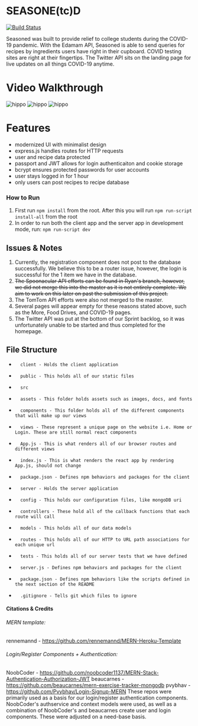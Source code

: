 # SEASONE(tc)D 

[![Build Status](https://travis-ci.org/joemccann/dillinger.svg?branch=master)](https://travis-ci.org/joemccann/dillinger)

Seasoned was built to provide relief to college students during the COVID-19 pandemic. With the Edamam API, Seasoned is able to send queries for recipes by ingredients users have right in their cupboard. COVID testing sites are right at their fingertips. The Twitter API sits on the landing page for live updates on all things COVID-19 anytime.  



# Video Walkthrough

![hippo](https://media.giphy.com/media/kA9MowRyuxFVwAjUVY/giphy.gif)
![hippo](https://media.giphy.com/media/MKfOBOmgtvsEcBM4bT/giphy.gif)
![hippo](https://media.giphy.com/media/zvjMifqOmRfNgLMi14/giphy.gif)


# Features
- modernized UI with minimalist design
- express.js handles routes for HTTP requests
- user and recipe data protected
- passport and JWT allows for login authenticaiton and cookie storage
- bcrypt ensures protected passwords for user accounts
- user stays logged in for 1 hour
- only users can post recipes to recipe database

### How to Run
1. First run ```npm install``` from the root. After this you will run ```npm run-script install-all``` from the root 
2. In order to run both the client app and the server app in development mode, run: ```npm run-script dev```

## Issues & Notes
1. Currently, the registration component does not post to the database successfully. We believe this to be a router issue, however, the login is successful for the 1 item we have in the database. 
2. ~~The Spoonacular API efforts can be found in Ryan's branch, however, we did not merge this into the master as it is not entirely complete. We aim to work on this later on past the submission of this project.~~
3. The TomTom API efforts were also not merged to the master. 
4. Several pages will appear empty for these reasons stated above, such as the More, Food Drives, and COVID-19 pages. 
5. The Twitter API was put at the bottom of our Sprint backlog, so it was unfortunately unable to be started and thus completed for the homepage.

## File Structure
-       client - Holds the client application
-       public - This holds all of our static files
-       src
-       assets - This folder holds assets such as images, docs, and fonts
-       components - This folder holds all of the different components that will make up our views
-       views - These represent a unique page on the website i.e. Home or Login. These are still normal react components
-       App.js - This is what renders all of our browser routes and different views
-       index.js - This is what renders the react app by rendering App.js, should not change
-       package.json - Defines npm behaviors and packages for the client
-       server - Holds the server application
-       config - This holds our configuration files, like mongoDB uri
-       controllers - These hold all of the callback functions that each route will call
-       models - This holds all of our data models
-       routes - This holds all of our HTTP to URL path associations for each unique url
-       tests - This holds all of our server tests that we have defined
-       server.js - Defines npm behaviors and packages for the client
-       package.json - Defines npm behaviors like the scripts defined in the next section of the README
-       .gitignore - Tells git which files to ignore


#### Citations & Credits
###### MERN template: 
rennemannd - https://github.com/rennemannd/MERN-Heroku-Template
###### Login/Register Components + Authentication: 
NoobCoder - https://github.com/noobcoder1137/MERN-Stack-Authentication-Authorization-JWT
beaucarnes - https://github.com/beaucarnes/mern-exercise-tracker-mongodb
pvybhav - https://github.com/Pvybhav/Login-Signup-MERN
These repos were primarily used as a basis for our login/register authentication components. NoobCoder's authservice and context models were used, as well as a combination of NoobCoder's and beaucarnes create user and login components. These were adjusted on a need-base basis. 


